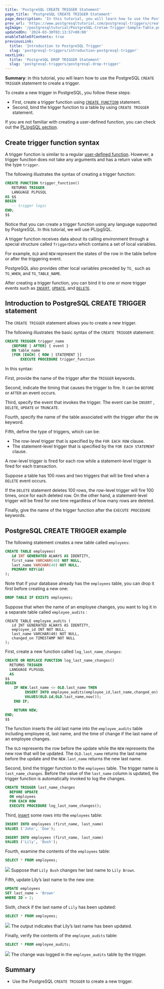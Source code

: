 ```yaml
---
title: 'PostgreSQL CREATE TRIGGER Statement'
page_title: 'PostgreSQL CREATE TRIGGER Statement'
page_description: 'In this tutorial, you will learn how to use the PostgreSQL CREATE TRIGGER statement to create a trigger.'
prev_url: 'https://www.postgresqltutorial.com/postgresql-triggers/creating-first-trigger-postgresql/'
ogImage: '/postgresqltutorial/PostgreSQL-Cretae-Trigger-Sample-Table.png'
updatedOn: '2024-03-30T03:13:57+00:00'
enableTableOfContents: true
previousLink:
  title: 'Introduction to PostgreSQL Trigger'
  slug: 'postgresql-triggers/introduction-postgresql-trigger'
nextLink:
  title: 'PostgreSQL DROP TRIGGER Statement'
  slug: 'postgresql-triggers/postgresql-drop-trigger'
---
```


**Summary**: in this tutorial, you will learn how to use the PostgreSQL `CREATE TRIGGER` statement to create a trigger.

To create a new trigger in PostgreSQL, you follow these steps:

- First, create a trigger function using [`CREATE FUNCTION`](../postgresql-plpgsql/postgresql-create-function) statement.
- Second, bind the trigger function to a table by using `CREATE TRIGGER` statement.

If you are not familiar with creating a user\-defined function, you can check out the [PL/pgSQL section](https://neon.tech/postgresql/postgresql-stored-procedures/ 'PostgreSQL Stored Procedures').

## Create trigger function syntax

A trigger function is similar to a regular [user\-defined function](../postgresql-plpgsql/postgresql-create-function). However, a trigger function does not take any arguments and has a return value with the type `trigger`.

The following illustrates the syntax of creating a trigger function:

```sql
CREATE FUNCTION trigger_function()
   RETURNS TRIGGER
   LANGUAGE PLPGSQL
AS $$
BEGIN
   -- trigger logic
END;
$$
```

Notice that you can create a trigger function using any language supported by PostgreSQL. In this tutorial, we will use PL/pgSQL.

A trigger function receives data about its calling environment through a special structure called `TriggerData` which contains a set of local variables.

For example, `OLD` and `NEW` represent the states of the row in the table before or after the triggering event.

PostgreSQL also provides other local variables preceded by `TG_` such as `TG_WHEN`, and `TG_TABLE_NAME`.

After creating a trigger function, you can bind it to one or more trigger events such as [`INSERT`](../postgresql-tutorial/postgresql-insert), [`UPDATE`](../postgresql-tutorial/postgresql-update), and [`DELETE`](../postgresql-tutorial/postgresql-delete).

## Introduction to PostgreSQL CREATE TRIGGER statement

The `CREATE TRIGGER` statement allows you to create a new trigger.

The following illustrates the basic syntax of the `CREATE TRIGGER` statement:

```sql
CREATE TRIGGER trigger_name
   {BEFORE | AFTER} { event }
   ON table_name
   [FOR [EACH] { ROW | STATEMENT }]
       EXECUTE PROCEDURE trigger_function
```

In this syntax:

First, provide the name of the trigger after the `TRIGGER` keywords.

Second, indicate the timing that causes the trigger to fire. It can be `BEFORE` or `AFTER` an event occurs.

Third, specify the event that invokes the trigger. The event can be `INSERT` , `DELETE`, `UPDATE` or `TRUNCATE`.

Fourth, specify the name of the table associated with the trigger after the `ON` keyword.

Fifth, define the type of triggers, which can be:

- The row\-level trigger that is specified by the `FOR EACH ROW` clause.
- The statement\-level trigger that is specified by the `FOR EACH STATEMENT` clause.

A row\-level trigger is fired for each row while a statement\-level trigger is fired for each transaction.

Suppose a table has 100 rows and two triggers that will be fired when a `DELETE` event occurs.

If the `DELETE` statement deletes 100 rows, the row\-level trigger will fire 100 times, once for each deleted row. On the other hand, a statement\-level trigger will be fired for one time regardless of how many rows are deleted.

Finally, give the name of the trigger function after the `EXECUTE PROCEDURE` keywords.

## PostgreSQL CREATE TRIGGER example

The following statement creates a new table called `employees`:

```sql
CREATE TABLE employees(
   id INT GENERATED ALWAYS AS IDENTITY,
   first_name VARCHAR(40) NOT NULL,
   last_name VARCHAR(40) NOT NULL,
   PRIMARY KEY(id)
);
```

Note that if your database already has the `employees` table, you can drop it first before creating a new one:

```sql
DROP TABLE IF EXISTS employees;
```

Suppose that when the name of an employee changes, you want to log it in a separate table called `employee_audits` :

```
CREATE TABLE employee_audits (
   id INT GENERATED ALWAYS AS IDENTITY,
   employee_id INT NOT NULL,
   last_name VARCHAR(40) NOT NULL,
   changed_on TIMESTAMP NOT NULL
);
```

First, create a new function called `log_last_name_changes`:

```sql
CREATE OR REPLACE FUNCTION log_last_name_changes()
  RETURNS TRIGGER
  LANGUAGE PLPGSQL
  AS
$$
BEGIN
	IF NEW.last_name <> OLD.last_name THEN
		 INSERT INTO employee_audits(employee_id,last_name,changed_on)
		 VALUES(OLD.id,OLD.last_name,now());
	END IF;

	RETURN NEW;
END;
$$
```

The function inserts the old last name into the `employee_audits` table including employee id, last name, and the time of change if the last name of an employee changes.

The `OLD` represents the row before the update while the `NEW` represents the new row that will be updated. The `OLD.last_name` returns the last name before the update and the `NEW.last_name` returns the new last name.

Second, bind the trigger function to the `employees` table. The trigger name is `last_name_changes`. Before the value of the `last_name` column is updated, the trigger function is automatically invoked to log the changes.

```sql
CREATE TRIGGER last_name_changes
  BEFORE UPDATE
  ON employees
  FOR EACH ROW
  EXECUTE PROCEDURE log_last_name_changes();
```

Third, [insert](../postgresql-tutorial/postgresql-insert) some rows into the `employees` table:

```sql
INSERT INTO employees (first_name, last_name)
VALUES ('John', 'Doe');

INSERT INTO employees (first_name, last_name)
VALUES ('Lily', 'Bush');
```

Fourth, examine the contents of the `employees` table:

```sql
SELECT * FROM employees;
```

![](/postgresqltutorial/PostgreSQL-Cretae-Trigger-Sample-Table.png)
Suppose that `Lily Bush` changes her last name to `Lily Brown`.

Fifth, update Lily’s last name to the new one:

```sql
UPDATE employees
SET last_name = 'Brown'
WHERE ID = 2;
```

Sixth, check if the last name of `Lily` has been updated:

```sql
SELECT * FROM employees;
```

![](/postgresqltutorial/PostgreSQL-Cretae-Trigger-after-update.png)
The output indicates that Lily’s last name has been updated.

Finally, verify the contents of the `employee_audits` table:

```sql
SELECT * FROM employee_audits;
```

![](/postgresqltutorial/PostgreSQL-Cretae-Trigger-example.png)
The change was logged in the `employee_audits` table by the trigger.

## Summary

- Use the PostgreSQL `CREATE TRIGGER` to create a new trigger.
